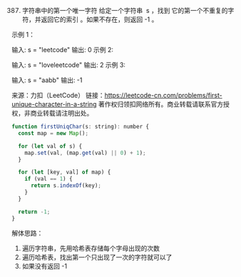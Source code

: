 387. 字符串中的第一个唯一字符
     给定一个字符串  s ，找到 它的第一个不重复的字符，并返回它的索引 。如果不存在，则返回 -1 。



示例 1：

输入: s = "leetcode"
输出: 0
示例 2:

输入: s = "loveleetcode"
输出: 2
示例 3:

输入: s = "aabb"
输出: -1

来源：力扣（LeetCode）
链接：https://leetcode-cn.com/problems/first-unique-character-in-a-string
著作权归领扣网络所有。商业转载请联系官方授权，非商业转载请注明出处。

```js
function firstUniqChar(s: string): number {
  const map = new Map();

  for (let val of s) {
    map.set(val, (map.get(val) || 0) + 1);
  }

  for (let [key, val] of map) {
    if (val == 1) {
      return s.indexOf(key);
    }
  }

  return -1;
}
```
解体思路：
1. 遍历字符串，先用哈希表存储每个字母出现的次数
2. 遍历哈希表，找出第一个只出现了一次的字符就可以了
3. 如果没有返回 -1